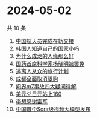 # 2024-05-02

共 10 条

<!-- BEGIN -->
<!-- 最后更新时间 Thu May 02 2024 01:10:09 GMT+0800 (China Standard Time) -->

1. [中国航天员完成在轨交接](https://www.zhihu.com/search?q=%E4%B8%AD%E5%9B%BD%E8%88%AA%E5%A4%A9%E5%91%98%E5%AE%8C%E6%88%90%E5%9C%A8%E8%BD%A8%E4%BA%A4%E6%8E%A5)
1. [韩国人知道自己的国家小吗](https://www.zhihu.com/search?q=%E9%9F%A9%E5%9B%BD%E4%BA%BA%E7%9F%A5%E9%81%93%E8%87%AA%E5%B7%B1%E7%9A%84%E5%9B%BD%E5%AE%B6%E5%B0%8F%E5%90%97)
1. [为什么成龙的人缘那么好](https://www.zhihu.com/search?q=%E4%B8%BA%E4%BB%80%E4%B9%88%E6%88%90%E9%BE%99%E7%9A%84%E4%BA%BA%E7%BC%98%E9%82%A3%E4%B9%88%E5%A5%BD)
1. [国药首席科学家杨晓明被罢免](https://www.zhihu.com/search?q=%E5%9B%BD%E8%8D%AF%E9%A6%96%E5%B8%AD%E7%A7%91%E5%AD%A6%E5%AE%B6%E6%9D%A8%E6%99%93%E6%98%8E%E8%A2%AB%E7%BD%A2%E5%85%8D)
1. [逃离人从众的旅行计划](https://www.zhihu.com/search?q=%E9%80%83%E7%A6%BB%E4%BA%BA%E4%BB%8E%E4%BC%97%E7%9A%84%E6%97%85%E8%A1%8C%E8%AE%A1%E5%88%92)
1. [成都全面取消限购](https://www.zhihu.com/search?q=%E6%88%90%E9%83%BD%E5%85%A8%E9%9D%A2%E5%8F%96%E6%B6%88%E9%99%90%E8%B4%AD)
1. [问界m7事故四大疑问待解](https://www.zhihu.com/search?q=%E9%97%AE%E7%95%8Cm7%E4%BA%8B%E6%95%85%E5%9B%9B%E5%A4%A7%E7%96%91%E9%97%AE%E5%BE%85%E8%A7%A3)
1. [美元兑日元站上160](https://www.zhihu.com/search?q=%E7%BE%8E%E5%85%83%E5%85%91%E6%97%A5%E5%85%83%E7%AB%99%E4%B8%8A160)
1. [李想感谢雷军](https://www.zhihu.com/search?q=%E6%9D%8E%E6%83%B3%E6%84%9F%E8%B0%A2%E9%9B%B7%E5%86%9B)
1. [中国首个Sora级视频大模型发布](https://www.zhihu.com/search?q=%E4%B8%AD%E5%9B%BD%E9%A6%96%E4%B8%AASora%E7%BA%A7%E8%A7%86%E9%A2%91%E5%A4%A7%E6%A8%A1%E5%9E%8B%E5%8F%91%E5%B8%83)

<!-- END -->
